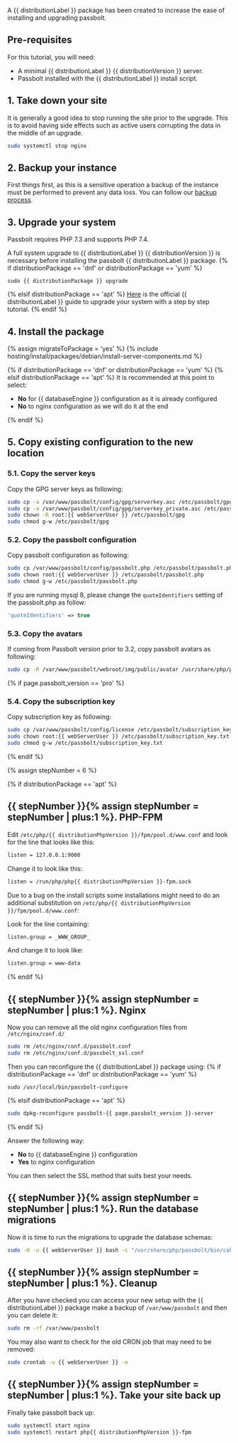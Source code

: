 A {{ distributionLabel }} package has been created to increase the ease of installing and upgrading passbolt.

## Pre-requisites

For this tutorial, you will need:
- A minimal {{ distributionLabel }} {{ distributionVersion }} server.
- Passbolt installed with the {{ distributionLabel }} install script.

## 1. Take down your site

It is generally a good idea to stop running the site prior to the upgrade. This is to avoid having side effects
such as active users corrupting the data in the middle of an upgrade.

```bash
sudo systemctl stop nginx
```

## 2. Backup your instance

First things first, as this is a sensitive operation a backup of the instance must be performed to prevent any data loss.
You can follow our [backup process](/hosting/backup).

## 3. Upgrade your system

Passbolt requires PHP 7.3 and supports PHP 7.4.

A full system upgrade to {{ distributionLabel }} {{ distributionVersion }} is necessary before installing the passbolt {{ distributionLabel }} package.
{% if distributionPackage == 'dnf' or distributionPackage == 'yum' %}
```
sudo {{ distributionPackage }} upgrade
```
{% elsif distributionPackage == 'apt' %}
[Here]({{distributionUpgradeGuide}}) is the official {{ distributionLabel }} guide to
upgrade your system with a step by step tutorial.
{% endif %}
## 4. Install the package

{% assign migrateToPackage = 'yes' %}
{% include hosting/install/packages/debian/install-server-components.md %}

{% if distributionPackage == 'dnf' or distributionPackage == 'yum' %}
{% elsif distributionPackage == 'apt' %}
It is recommended at this point to select:

- **No** for {{ databaseEngine }} configuration as it is already configured
- **No** to nginx configuration as we will do it at the end

{% endif %}

## 5. Copy existing configuration to the new location

### 5.1. Copy the server keys

Copy the GPG server keys as following:
```bash
sudo cp -a /var/www/passbolt/config/gpg/serverkey.asc /etc/passbolt/gpg/
sudo cp -a /var/www/passbolt/config/gpg/serverkey_private.asc /etc/passbolt/gpg/
sudo chown -R root:{{ webServerUser }} /etc/passbolt/gpg
sudo chmod g-w /etc/passbolt/gpg
```

### 5.2. Copy the passbolt configuration

Copy passbolt configuration as following:
```bash
sudo cp /var/www/passbolt/config/passbolt.php /etc/passbolt/passbolt.php
sudo chown root:{{ webServerUser }} /etc/passbolt/passbolt.php
sudo chmod g-w /etc/passbolt/passbolt.php
```

If you are running mysql 8, please change the `quoteIdentifiers` setting of the passbolt.php as follow:

```php
'quoteIdentifiers' => true
```

### 5.3. Copy the avatars

If coming from Passbolt version prior to 3.2, copy passbolt avatars as following:

```bash
sudo cp -R /var/www/passbolt/webroot/img/public/avatar /usr/share/php/passbolt/webroot/img/public/
```

{% if page.passbolt_version == 'pro' %}
### 5.4. Copy the subscription key

Copy subscription key as following:

```bash
sudo cp /var/www/passbolt/config/license /etc/passbolt/subscription_key.txt
sudo chown root:{{ webServerUser }} /etc/passbolt/subscription_key.txt
sudo chmod g-w /etc/passbolt/subscription_key.txt
```
{% endif %}

{% assign stepNumber = 6 %}

{% if distributionPackage == 'apt' %}
## {{ stepNumber }}{% assign stepNumber = stepNumber | plus:1 %}. PHP-FPM

Edit `/etc/php/{{ distributionPhpVersion }}/fpm/pool.d/www.conf` and look for the line that looks like this:

```bash
listen = 127.0.0.1:9000
```

Change it to look like this:

```bash
listen = /run/php/php{{ distributionPhpVersion }}-fpm.sock
```

Due to a bug on the install scripts some installations might need to do an additional substitution on `/etc/php/{{ distributionPhpVersion }}/fpm/pool.d/www.conf`:

Look for the line containing:

```bash
listen.group = _WWW_GROUP_
```

And change it to look like:

```bash
listen.group = www-data
```

{% endif %}
## {{ stepNumber }}{% assign stepNumber = stepNumber | plus:1 %}. Nginx

Now you can remove all the old nginx configuration files from `/etc/nginx/conf.d/`
```bash
sudo rm /etc/nginx/conf.d/passbolt.conf
sudo rm /etc/nginx/conf.d/passbolt_ssl.conf
```
Then you can reconfigure the {{ distributionLabel }} package using:
{% if distributionPackage == 'dnf' or distributionPackage == 'yum' %}
```
sudo /usr/local/bin/passbolt-configure
```
{% elsif distributionPackage == 'apt' %}
```bash
sudo dpkg-reconfigure passbolt-{{ page.passbolt_version }}-server
```
{% endif %}

Answer the following way:

- **No** to {{ databaseEngine }} configuration
- **Yes** to nginx configuration

You can then select the SSL method that suits best your needs.

## {{ stepNumber }}{% assign stepNumber = stepNumber | plus:1 %}. Run the database migrations

Now it is time to run the migrations to upgrade the database schemas:

```bash
sudo -H -u {{ webServerUser }} bash -c "/usr/share/php/passbolt/bin/cake passbolt migrate"
```

## {{ stepNumber }}{% assign stepNumber = stepNumber | plus:1 %}. Cleanup

After you have checked you can access your new setup with the {{ distributionLabel }} package make a backup of `/var/www/passbolt` and then
you can delete it:

```bash
sudo rm -rf /var/www/passbolt
```

You may also want to check for the old CRON job that may need to be removed:
```bash
sudo crontab -u {{ webServerUser }} -e
```

## {{ stepNumber }}{% assign stepNumber = stepNumber | plus:1 %}. Take your site back up

Finally take passbolt back up:

```bash
sudo systemctl start nginx
sudo systemctl restart php{{ distributionPhpVersion }}-fpm
```
